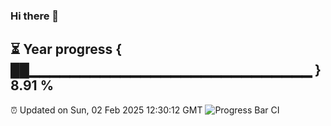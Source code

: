 ### Hi there 👋
⏳ Year progress { ██▁▁▁▁▁▁▁▁▁▁▁▁▁▁▁▁▁▁▁▁▁▁▁▁▁▁▁▁ } 8.91 %
---
⏰ Updated on Sun, 02 Feb 2025 12:30:12 GMT
![Progress Bar CI](https://github.com/liununu/liununu/workflows/Progress%20Bar%20CI/badge.svg)
